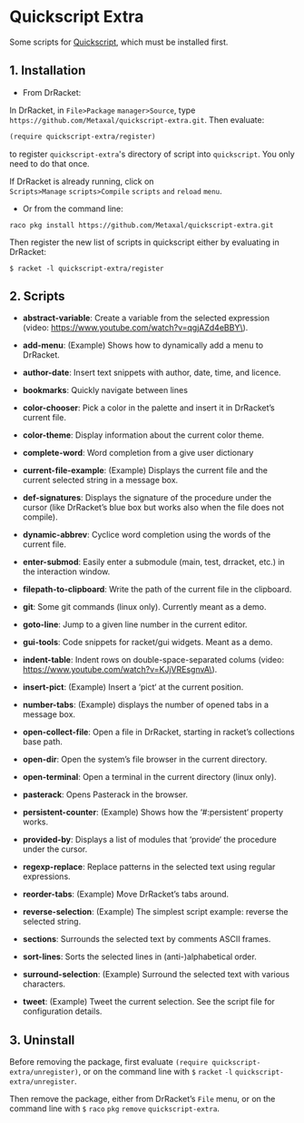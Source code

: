 # Quickscript Extra

Some scripts for [Quickscript](https://github.com/Metaxal/quickscript),
which must be installed first.

## 1. Installation

* From DrRacket:

In DrRacket, in `File>Package` `manager>Source`, type
`https://github.com/Metaxal/quickscript-extra.git`.
Then evaluate:
```scheme
(require quickscript-extra/register)
```
to register `quickscript-extra`'s directory of script into `quickscript`.
You only need to do that once.

If DrRacket is already running, click on
`Scripts>Manage` `scripts>Compile` `scripts` `and` `reload` `menu`.

* Or from the command line:

```racket
raco pkg install https://github.com/Metaxal/quickscript-extra.git
```
Then register the new list of scripts in quickscript either by
evaluating in DrRacket:
```shell
$ racket -l quickscript-extra/register
```

## 2. Scripts

* **abstract-variable**: Create a variable from the selected expression
  \(video: https://www.youtube.com/watch?v=qgjAZd4eBBY\).

* **add-menu**: \(Example\) Shows how to dynamically add a menu to
  DrRacket.

* **author-date**: Insert text snippets with author, date, time, and
  licence.

* **bookmarks**: Quickly navigate between lines

* **color-chooser**: Pick a color in the palette and insert it in
  DrRacket’s current file.

* **color-theme**: Display information about the current color theme.

* **complete-word**: Word completion from a give user dictionary

* **current-file-example**: \(Example\) Displays the current file and
  the current selected string in a message box.

* **def-signatures**: Displays the signature of the procedure under the
  cursor \(like DrRacket’s blue box but works also when the file does
  not compile\).

* **dynamic-abbrev**: Cyclice word completion using the words of the
  current file.

* **enter-submod**: Easily enter a submodule \(main, test, drracket,
  etc.\) in the interaction window.

* **filepath-to-clipboard**: Write the path of the current file in the
  clipboard.

* **git**: Some git commands \(linux only\). Currently meant as a demo.

* **goto-line**: Jump to a given line number in the current editor.

* **gui-tools**: Code snippets for racket/gui widgets. Meant as a demo.

* **indent-table**: Indent rows on double-space-separated colums
  \(video: https://www.youtube.com/watch?v=KJjVREsgnvA\).

* **insert-pict**: \(Example\) Insert a ‘pict‘ at the current position.

* **number-tabs**: \(Example\) displays the number of opened tabs in a
  message box.

* **open-collect-file**: Open a file in DrRacket, starting in racket’s
  collections base path.

* **open-dir**: Open the system’s file browser in the current directory.

* **open-terminal**: Open a terminal in the current directory \(linux
  only\).

* **pasterack**: Opens Pasterack in the browser.

* **persistent-counter**: \(Example\) Shows how the ‘\#:persistent‘
  property works.

* **provided-by**: Displays a list of modules that ‘provide‘ the
  procedure under the cursor.

* **regexp-replace**: Replace patterns in the selected text using
  regular expressions.

* **reorder-tabs**: \(Example\) Move DrRacket’s tabs around.

* **reverse-selection**: \(Example\) The simplest script example:
  reverse the selected string.

* **sections**: Surrounds the selected text by comments ASCII frames.

* **sort-lines**: Sorts the selected lines in \(anti-\)alphabetical
  order.

* **surround-selection**: \(Example\) Surround the selected text with
  various characters.

* **tweet**: \(Example\) Tweet the current selection. See the script
  file for configuration details.

## 3. Uninstall

Before removing the package, first evaluate `(require
quickscript-extra/unregister)`, or on the command line with
`$` `racket` `-l` `quickscript-extra/unregister`.

Then remove the package, either from DrRacket’s `File` menu, or on the
command line with `$` `raco` `pkg` `remove` `quickscript-extra`.
